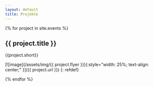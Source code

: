 ```yaml
---
layout: default
title: Projekte
---
```


{% for project in site.events %}
## {{ project.title }}
{{project.short}}

[![image](/assets/img/{{ project.flyer }}){:style="width: 25%; text-align: center;" }]({{ project.url }})
{: refdef}

{% endfor %}